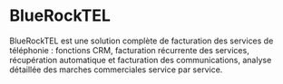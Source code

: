 # BlueRockTEL

BlueRockTEL est une solution complète de facturation des services de téléphonie : fonctions CRM, facturation récurrente des services, récupération automatique et facturation des communications, analyse détaillée des marches commerciales service par service.
